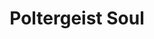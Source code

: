 ---
title: "Poltergeist Soul"
index: 
  - poltergeist-soul
permalink: /classes/sorcerer/poltergeist-soul/
excerpt: "Your innate magic comes from the distant realms of the Feywild."
subclass: sorcerer
# header:
#   overlay_image: /assets/images/classes/sorcerer/header.png
#   teaser: /assets/images/classes/sorcerer/header.jpg
---